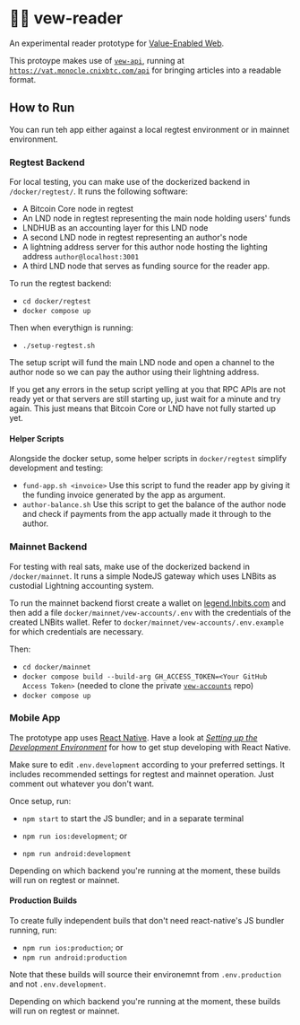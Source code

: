 # 👨‍🔬 vew-reader

An experimental reader prototype for [Value-Enabled Web](https://github.com/seetee-io/value-enabled-web).

This protoype makes use of [`vew-api`](https://github.com/seetee-io/vew-api), running at [`https://vat.monocle.cnixbtc.com/api`](https://vat.monocle.cnixbtc.com/api) for bringing articles into a readable format.

## How to Run

You can run teh app either against a local regtest environment or in mainnet environment.

### Regtest Backend

For local testing, you can make use of the dockerized backend in `/docker/regtest/`.
It runs the following software:

- A Bitcoin Core node in regtest
- An LND node in regtest representing the main node holding users' funds
- LNDHUB as an accounting layer for this LND node
- A second LND node in regtest representing an author's node
- A lightning address server for this author node hosting the lighting address `author@localhost:3001`
- A third LND node that serves as funding source for the reader app.

To run the regtest backend:

- `cd docker/regtest`
- `docker compose up`

Then when everythign is running:

- `./setup-regtest.sh`

The setup script will fund the main LND node and open a channel to the author node so we can pay the author using their lightning address.

If you get any errors in the setup script yelling at you that RPC APIs are not ready yet or that servers are still starting up, just wait for a minute and try again.
This just means that Bitcoin Core or LND have not fully started up yet.


#### Helper Scripts

Alongside the docker setup, some helper scripts in `docker/regtest` simplify development and testing:

- `fund-app.sh <invoice>` Use this script to fund the reader app by giving it the funding invoice generated by the app as argument.
- `author-balance.sh` Use this script to get the balance of the author node and check if payments from the app actually made it through to the author.

### Mainnet Backend

For testing with real sats, make use of the dockerized backend in `/docker/mainnet`.
It runs a simple NodeJS gateway which uses LNBits as custodial Lightning accounting system.

To run the mainnet backend fiorst create a wallet on [legend.lnbits.com](https://legend.lnbits.com) and then add a file `docker/mainnet/vew-accounts/.env` with the credentials of the created LNBits wallet.
Refer to `docker/mainnet/vew-accounts/.env.example` for which credentials are necessary.

Then:

- `cd docker/mainnet`
- `docker compose build --build-arg GH_ACCESS_TOKEN=<Your GitHub Access Token>` (needed to clone the private [`vew-accounts`](https://github.com/seetee-io/vew-accounts) repo)
- `docker compose up`

### Mobile App

The prototype app uses [React Native](https://reactnative.dev).
Have a look at [_Setting up the Development Environment_](https://reactnative.dev/docs/environment-setup) for how to get stup developing with React Native.

Make sure to edit `.env.development` according to your preferred settings.
It includes recommended settings for regtest and mainnet operation.
Just comment out whatever you don't want.

Once setup, run:

- `npm start` to start the JS bundler; and in a separate terminal

- `npm run ios:development`; or
- `npm run android:development`

Depending on which backend you're running at the moment, these builds will run on regtest or mainnet.

#### Production Builds

To create fully independent buils that don't need react-native's JS bundler running, run:

- `npm run ios:production`; or
- `npm run android:production`

Note that these builds will source their environemnt from `.env.production` and not `.env.development`.

Depending on which backend you're running at the moment, these builds will run on regtest or mainnet.
